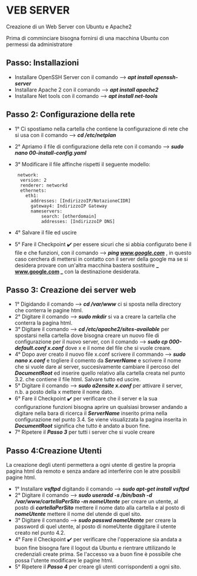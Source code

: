 # VEB SERVER
Creazione di un Web Server con Ubuntu e Apache2

Prima di comminciare bisogna fornirsi di una macchina Ubuntu con permessi da administratore

Passo: Installazioni
---
- Installare OpenSSH Server con il comando --> **_apt install openssh-server_**
- Installare Apache 2 con il comando --> **_apt install apache2_**
- Installare Net tools con il comando --> **_apt install net-tools_**

Passo 2: Configurazione della rete
---
- 1° Ci spostiamo nella cartella che contiene la configurazione di rete che si usa con il comando --> **_cd /etc/netplan_**
- 2° Apriamo il file di configurazione della rete con il comando --> **_sudo nano 00-install-config.yaml_**
- 3° Modificare il file affinche rispetti il seguente modello:

       network:
        version: 2
        renderer: networkd
        ethernets:
          eth1:
            addresses: [IndirizzoIP/NotazioneCIDR]
            gateway4: IndirizzoIP Gateway
            nameservers:            
                search: [otherdomain]
                addresses: [IndirizzoIP DNS]
                
- 4° Salvare il file ed uscire
- 5° Fare il Checkpoint :heavy_check_mark: per essere sicuri che si abbia configurato bene il file e che funzioni, con il comando --> **_ping www.google.com_** , in questo caso cerchera di mettersi in contatto con il server della google ma se si desidera provare con un'altra macchina bastera sostituire **_ www.google.com _** con la destinazione desiderata.

Passo 3: Creazione dei server web
---
- 1° Digidando il comando --> **_cd /var/www_** ci si sposta nella directory che conterra le pagine html.
- 2° Digitare il comando --> **_sudo mkdir_** si va a creare la cartella che conterra la pagina html.
- 3° Digitare il comando --> **_cd /etc/apache2/sites-available_** per spostarsi nella cartella dove bisogna creare un nuovo file di configurazione per il nuovo server, con il comando --> **_sudo cp 000-default.conf x.conf_** dove x e il nome del file che si vuole creare.
- 4° Dopo aver creato il nuovo file x.conf scrivere il commando --> **_sudo nano x.conf_** e togliere il comento da **_ServerName_** e scrivere il nome che si vuole dare al server, succesivamente cambiare il percoso del **_DocumentRoot_** ed inserire quello relativo alla cartella creata nel punto 3.2. che contiene il file html. Salvare tutto ed uscire.
- 5° Digitare il comando --> **_sudo a2ensite x.conf_** per attivare il server, n.b. a posto della x mettere il nome dato.
- 6° Fare il Checkpoint :heavy_check_mark: per verificare che il server e la sua configurazione funzioni bisogna aprire un qualsiasi browser andando a digitare nella bara di ricerca il **_ServerName_** inserito prima nella configurazione nel punto 3.4.  Se viene visualizzata la pagina inserita in **_DocumentRoot_** significa che tutto è andato a buon fine.
- 7° Ripetere il **_Passo 3_** per tutti i server che si vuole creare

Passo 4:Creazione Utenti
---
La creazione degli utenti permettera a ogni utente di gestire la propria pagina html da remoto e senza andare ad interferire con le atre possibili pagine html.

- 1° Installare **_vsftpd_** digitando il comando --> **_sudo apt-get install vsftpd_**
- 2° Digitare il comando --> **_sudo useradd -s /bin/bash -d /var/www/cartellaPerSito -m nomeUtente_** per creare un utente, al posto di **_cartellaPerSito_** mettere il nome dato alla cartella e al posto di **_nomeUtente_** mettere il nome del utende di quel sito.
- 3° Digitare il comando --> **_sudo passwd nomeUtente_** per creare la password di quel utente, al posto di nomeUtente diggitare il utente creato nel punto 4.2.
- 4° Fare il Checkpoint :heavy_check_mark: per verificare che l'opperazione sia andata a buon fine bisogna fare il logout da Ubuntu e rientrare uttilizando le credenziali create prima. Se l'accesso va a buon fine è possibile che possa l'utente modificare le pagine html.
- 5° Ripetere il **_Passo 4_** per creare gli utenti corrispondenti a ogni sito.
